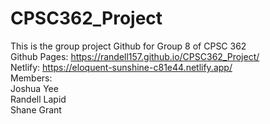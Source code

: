 # CPSC362_Project

This is the group project Github for Group 8 of CPSC 362 <br>
Github Pages: https://randell157.github.io/CPSC362_Project/ <br>
Netlify: https://eloquent-sunshine-c81e44.netlify.app/ <br>
Members: <br>
Joshua Yee <br>
Randell Lapid <br>
Shane Grant <br>
